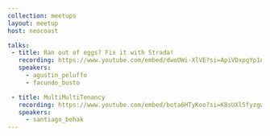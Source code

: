 ```yaml
---
collection: meetups
layout: meetup
host: neocoast

talks:
 - title: Ran out of eggs? Fix it with Strada!
   recording: https://www.youtube.com/embed/dwoOWi-XlVE?si=ApiVDxpgYp1AR9AY
   speakers:
     - agustin_peluffo
     - facundo_busto

 - title: MultiMultiTenancy
   recording: https://www.youtube.com/embed/bota6HTyKoo?si=K8sUXl5fyzgwSYvQ
   speakers:
     - santiago_behak
---
```

